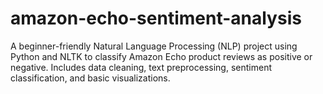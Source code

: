# amazon-echo-sentiment-analysis
A beginner-friendly Natural Language Processing (NLP) project using Python and NLTK to classify Amazon Echo product reviews as positive or negative. Includes data cleaning, text preprocessing, sentiment classification, and basic visualizations.
